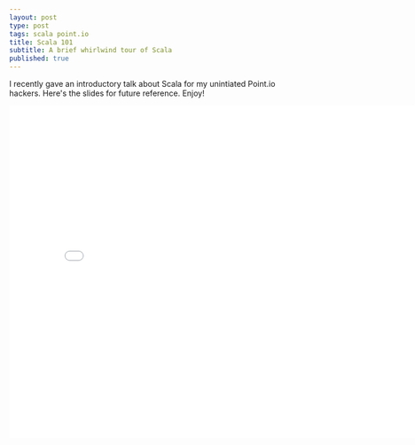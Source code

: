 ```yaml
---
layout: post
type: post
tags: scala point.io
title: Scala 101
subtitle: A brief whirlwind tour of Scala
published: true  
---
```


I recently gave an introductory talk about Scala for my unintiated Point.io hackers.  Here's the slides for future reference.  Enjoy!

<div class="row">
	<iframe src="//www.slideshare.net/slideshow/embed_code/43254707" width="800" height="600" frameborder="0" marginwidth="0" marginheight="0" scrolling="no"></iframe>
</div>